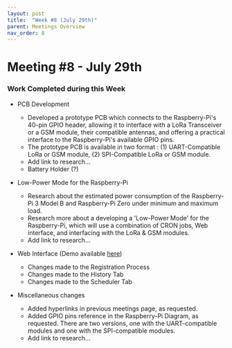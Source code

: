 ```yaml
---
layout: post
title:  "Week #8 (July 29th)"
parent: Meetings Overview
nav_order: 8
---
```


# Meeting #8 - July 29th

### Work Completed during this Week

- PCB Development
	 - Developed a prototype PCB which connects to the Raspberry-Pi's 40-pin GPIO header, allowing it to interface with a LoRa Transceiver or a GSM module, their compatible antennas, and offering a practical interface to the Raspberry-Pi's available GPIO pins.
	 - The prototype PCB is available in two format : (1) UART-Compatible LoRa or GSM module, (2) SPI-Compatible LoRa or GSM module.
	 - Add link to research...
	 - Battery Holder (?)

- Low-Power Mode for the Raspberry-Pi
	 - Research about the estimated power consumption of the Raspberry-Pi 3 Model B and Raspberry-Pi Zero under minimum and maximum load.
	 - Research more about a developing a 'Low-Power Mode' for the Raspberry-Pi, which will use a combination of CRON jobs, Web interface, and interfacing with the LoRa & GSM modules.
	 - Add link to research...

- Web Interface (Demo available [here](https://hsandid.github.io/SmartIrrigationController-WebInterface/))
	 - Changes made to the Registration Process
	 - Changes made to the History Tab
	 - Changes made to the Scheduler Tab

- Miscellaneous changes
	 - Added hyperlinks in previous meetings page, as requested.
	 - Added GPIO pins reference in the Raspberry-Pi Diagram, as requested. There are two versions, one with the UART-compatible modules and one with the SPI-compatible modules.
	 - Add link to research...